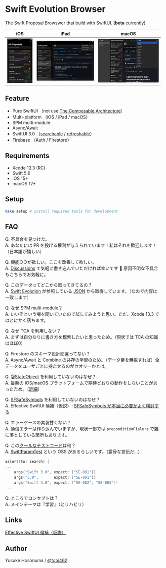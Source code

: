 # Swift Evolution Browser

The Swift Proposal Browswer that build with SwiftUI. (**beta** currently)

|iOS|iPad|macOS|
|--|--|--|
|<img src="./Screenshot/screenshot-ios.png" width="160px">|<img src="./Screenshot/screenshot-ipad.png" width="400px">|<img src="./Screenshot/screenshot-mac.png" width="400px">|

## Feature
- Pure SwiftUI （not use [The Composable Architecture](https://github.com/pointfreeco/swift-composable-architecture)）
- Multi-platform （iOS / iPad / macOS）
- SPM multi-module
- Async/Await
- SwiftUI 3.0 （[searchable](https://developer.apple.com/documentation/swiftui/emptyview/searchable(text:placement:)) / [refreshable](https://developer.apple.com/documentation/SwiftUI/View/refreshable(action:))）
- Firebase （Auth / Firestore）

## Requirements

- Xcode 13.3 (RC)
- Swift 5.6
- iOS 15+
- macOS 12+

## Setup

```bash
make setup # Install required tools for development
```

## FAQ
Q. 不具合を見つけた。<br>
A. あなたには PR を投げる権利が与えられています！私はそれを歓迎します！（日本語が嬉しい）

Q. 機能○○が欲しい。ここを改善して欲しい。<br>
A. [Discussions](https://github.com/YusukeHosonuma/Swift-Evolution-Browser/discussions) で気軽に書き込んでいただければ幸いです :pray: 原因不明な不具合もこちらでお気軽に。

Q. このデータってどこから取ってきてるの？<br>
A. [Swift Evolution](https://apple.github.io/swift-evolution/) が参照している [JSON](https://data.swift.org/swift-evolution/proposals) から取得しています。（なので内容は一致します）

Q. なぜ SPM multi-module？<br>
A. いいぞという噂を聞いていたので試してみようと思い。ただ、Xcode 13.3 ではとにかく落ちます。

Q. なぜ TCA を利用しない？<br>
A. まずは自分なりに書き方を模索したいと思ったため。（現状では TCA の知識はほぼ0）

Q. Firestore のスキーマ設計間違ってない？<br>
A. Async/Await と Combine の共存の学習のため。（データ量を無視すれば）全データをユーザごとに持たせるのがセオリーかとは。

Q. [@StateObject](https://developer.apple.com/documentation/swiftui/stateobject) を利用していないのはなぜ？<br>
A. 最新の iOS/macOS プラットフォームで期待どおりの動作をしないことがあったため。（[詳細](https://github.com/YusukeHosonuma/Swift-Evolution-Browser/blob/0.1.0/Root/Sources/Proposal/View/ProposalListContainerView.swift#L25-L35)）

Q.  [SFSafeSymbols](https://github.com/SFSafeSymbols/SFSafeSymbols) を利用していないのはなぜ？<br>
A. Effective SwiftUI 候補（仮説）: [SFSafeSymbols が本当に必要かよく検討する](https://zenn.dev/link/comments/4547fe0f96de01)

Q. エラーケースの実装甘くない？<br>
A. 通信エラーは作り込んでいますが、現状一部では `preconditionFialure` で雑に落としている箇所もあります。

Q. この[クールなテストコード](https://github.com/YusukeHosonuma/Swift-Evolution-Browser/blob/0.1.0/Root/Tests/ProposalTests/Array%2BProposalTests.swift#L52-L79)は何？<br>
A. [SwiftParamTest](https://github.com/YusukeHosonuma/SwiftParamTest) という OSS があるらしいです。（露骨な宣伝だ…）
```swift
assert(to: search) {
...
    args("Swift 3.0", expect: ["SE-001"])
    args("3.0",       expect: ["SE-001"])
    args("Swift 4.0", expect: ["SE-002", "SE-003"])
...
```

Q. ところでコンセプトは？<br>
A. メインテーマは『学習』（とリハビリ）

## Links

[Effective SwiftUI 候補（仮説）](https://zenn.dev/tobi462/scraps/905f2e6ac9b895)

## Author

Yusuke Hosonuma / [@tobi462](https://twitter.com/tobi462)
